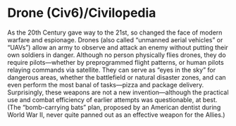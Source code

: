 # Drone (Civ6)/Civilopedia

As the 20th Century gave way to the 21st, so changed the face of modern warfare and espionage. Drones (also called “unmanned aerial vehicles” or “UAVs”) allow an army to observe and attack an enemy without putting their own soldiers in danger. Although no person physically flies drones, they do require pilots—whether by preprogrammed flight patterns, or human pilots relaying commands via satellite. They can serve as “eyes in the sky” for dangerous areas, whether the battlefield or natural disaster zones, and can even perform the most banal of tasks—pizza and package delivery.
Surprisingly, these weapons are not a new invention—although the practical use and combat efficiency of earlier attempts was questionable, at best. (The “bomb-carrying bats” plan, proposed by an American dentist during World War II, never quite panned out as an effective weapon for the Allies.)